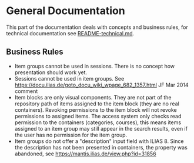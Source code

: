# General Documentation

This part of the documentation deals with concepts and business rules, for technical documentation see [README-technical.md](./README-technical.md).

## Business Rules

- Item groups cannot be used in sessions. There is no concept how presentation should work yet.
- Sessions cannot be used in item groups. See  https://docu.ilias.de/goto_docu_wiki_wpage_682_1357.html JF Mar 2014 comment
- Item blocks are only visual components. They are not part of the repository path of items assigned to the item block (they are no real containers). Revoking permissions to the item block will not revoke permissions to assigned items. The access system only checks read permission to the containers (categories, courses), this means items assigned to an item group may still appear in the search results, even if the user has no permission for the item group.
- Item groups do not offer a "description" input field with ILIAS 8. Since the description has not been presented in containers, the property was abandoned, see https://mantis.ilias.de/view.php?id=31856